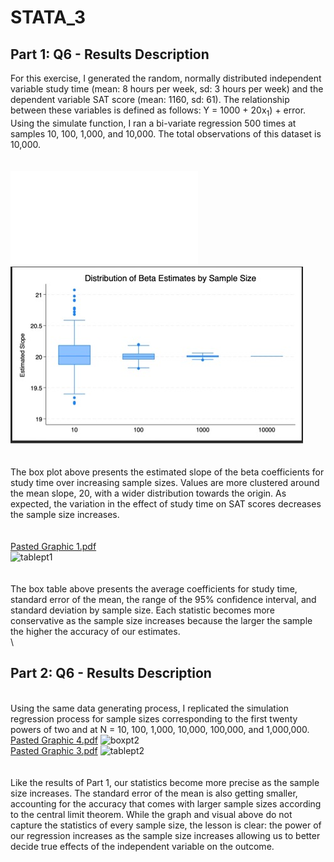 
# STATA_3 
## Part 1: Q6 - Results Description 
For this exercise, I generated the random, normally distributed independent variable study time (mean: 8 hours per week, sd: 3 hours per week) and the dependent variable SAT score (mean: 1160, sd: 61). The relationship between these variables is defined as follows: Y = 1000 + 20x<sub>1</sub>) + error. Using the simulate function, I ran a bi-variate regression 500 times at samples 10, 100, 1,000, and 10,000. The total observations of this dataset is 10,000. 
\
\
\
![Pasted Graphic.pdf](STATA_3_img/Table1.pdf)\
![boxpt1](STATA_3_img/boxpt1.jpg)\
\
 \
The box plot above presents the estimated slope of the beta coefficients for study time over increasing sample sizes. Values are more clustered around the mean slope, 20, with a wider distribution towards the origin. As expected, the variation in the effect of study time on SAT scores decreases the sample size increases. 
\
\
 \
[Pasted Graphic 1.pdf](https://github.com/user-attachments/files/19529413/Pasted.Graphic.1.pdf)\
![tablept1](https://github.com/user-attachments/assets/2bd85ef2-3cd4-46ed-baff-c87150b62759)\
\
\
The box table above presents the average coefficients for study time, standard error of the mean, the range of the 95% confidence interval, and standard deviation by sample size. Each statistic becomes more conservative as the sample size increases because the larger the sample the higher the accuracy of our estimates. 
\
\
## Part 2: Q6 - Results Description 
\
Using the same data generating process, I replicated the simulation regression process for sample sizes corresponding to the first twenty powers of two and at N = 10, 100, 1,000, 10,000, 100,000, and 1,000,000. 
 \
[Pasted Graphic 4.pdf](https://github.com/user-attachments/files/19529414/Pasted.Graphic.4.pdf)
![boxpt2](https://github.com/user-attachments/assets/d90e8d39-7cfa-462c-b9af-1c58fca15435)
\
[Pasted Graphic 3.pdf](https://github.com/user-attachments/files/19529415/Pasted.Graphic.3.pdf)
![tablept2](https://github.com/user-attachments/assets/a3adacbf-6511-485f-952d-e9fb5737db1f)
\
 \
\
Like the results of Part 1, our statistics become more precise as the sample size increases. The standard error of the mean is also getting smaller, accounting for the accuracy that comes with larger sample sizes according to the central limit theorem. While the graph and visual above do not capture the statistics of every sample size, the lesson is clear: the power of our regression increases as the sample size increases allowing us to better decide true effects of the independent variable on the outcome. 

